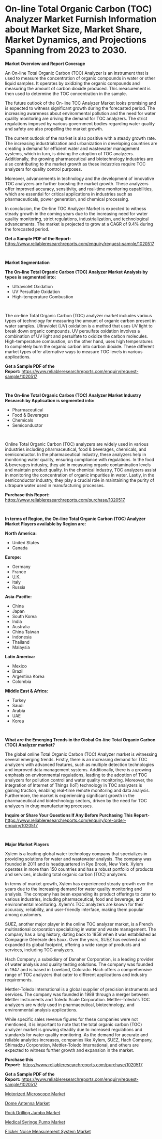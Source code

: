 <p><h1>On-line Total Organic Carbon (TOC) Analyzer Market Furnish Information about Market Size, Market Share, Market Dynamics, and Projections Spanning from 2023 to 2030.</h1></p><p><strong>Market Overview and Report Coverage</strong></p>
<p><p>An On-line Total Organic Carbon (TOC) Analyzer is an instrument that is used to measure the concentration of organic compounds in water or other liquid samples. It operates by oxidizing the organic compounds and measuring the amount of carbon dioxide produced. This measurement is then used to determine the TOC concentration in the sample.</p><p>The future outlook of the On-line TOC Analyzer Market looks promising and is expected to witness significant growth during the forecasted period. The increasing awareness about environmental pollution and the need for water quality monitoring are driving the demand for TOC analyzers. The strict regulations imposed by various government bodies regarding water quality and safety are also propelling the market growth.</p><p>The current outlook of the market is also positive with a steady growth rate. The increasing industrialization and urbanization in developing countries are creating a demand for efficient water and wastewater management systems, which in turn, is driving the adoption of TOC analyzers. Additionally, the growing pharmaceutical and biotechnology industries are also contributing to the market growth as these industries require TOC analyzers for quality control purposes.</p><p>Moreover, advancements in technology and the development of innovative TOC analyzers are further boosting the market growth. These analyzers offer improved accuracy, sensitivity, and real-time monitoring capabilities, which are essential for critical applications in industries such as pharmaceuticals, power generation, and chemical processing.</p><p>In conclusion, the On-line TOC Analyzer Market is expected to witness steady growth in the coming years due to the increasing need for water quality monitoring, strict regulations, industrialization, and technological advancements. The market is projected to grow at a CAGR of 9.4% during the forecasted period.</p></p>
<p><strong>Get a Sample PDF of the Report:</strong> <a href="https://www.reliableresearchreports.com/enquiry/request-sample/1020517">https://www.reliableresearchreports.com/enquiry/request-sample/1020517</a></p>
<p>&nbsp;</p>
<p><strong>Market Segmentation</strong></p>
<p><strong>The On-line Total Organic Carbon (TOC) Analyzer Market Analysis by types is segmented into:</strong></p>
<p><ul><li>Ultraviolet Oxidation</li><li>UV Persulfate Oxidation</li><li>High-temperature Combustion</li></ul></p>
<p>&nbsp;</p>
<p><p>The on-line Total Organic Carbon (TOC) analyzer market includes various types of technology for measuring the amount of organic carbon present in water samples. Ultraviolet (UV) oxidation is a method that uses UV light to break down organic compounds. UV persulfate oxidation involves a combination of UV light and persulfate to oxidize the carbon molecules. High-temperature combustion, on the other hand, uses high temperatures to completely burn the organic carbon into carbon dioxide. These different market types offer alternative ways to measure TOC levels in various applications.</p></p>
<p><strong>Get a Sample PDF of the Report:</strong>&nbsp;<a href="https://www.reliableresearchreports.com/enquiry/request-sample/1020517">https://www.reliableresearchreports.com/enquiry/request-sample/1020517</a></p>
<p>&nbsp;</p>
<p><strong>The On-line Total Organic Carbon (TOC) Analyzer Market Industry Research by Application is segmented into:</strong></p>
<p><ul><li>Pharmaceutical</li><li>Food & Beverages</li><li>Chemicals</li><li>Semiconductor</li></ul></p>
<p>&nbsp;</p>
<p><p>Online Total Organic Carbon (TOC) analyzers are widely used in various industries including pharmaceutical, food & beverages, chemicals, and semiconductor. In the pharmaceutical industry, these analyzers help in monitoring water quality, ensuring compliance with regulations. In the food & beverages industry, they aid in measuring organic contamination levels and maintain product quality. In the chemical industry, TOC analyzers assist in monitoring the concentration of organic impurities in water. Lastly, in the semiconductor industry, they play a crucial role in maintaining the purity of ultrapure water used in manufacturing processes.</p></p>
<p><strong>Purchase this Report:</strong>&nbsp; <a href="https://www.reliableresearchreports.com/purchase/1020517">https://www.reliableresearchreports.com/purchase/1020517</a></p>
<p>&nbsp;</p>
<p><strong>In terms of Region, the On-line Total Organic Carbon (TOC) Analyzer Market Players available by Region are:</strong></p>
<p>
    <p> <strong> North America: </strong>
        <ul>
            <li>United States</li>
            <li>Canada</li>
        </ul>
        </p> 
    <p> <strong> Europe: </strong>
        <ul>
            <li>Germany</li>
            <li>France</li>
            <li>U.K.</li>
            <li>Italy</li>
            <li>Russia</li>
        </ul>
        </p> 
    <p> <strong> Asia-Pacific: </strong>
        <ul>
            <li>China</li>
            <li>Japan</li>
            <li>South Korea</li>
            <li>India</li>
            <li>Australia</li>
            <li>China Taiwan</li>
            <li>Indonesia</li>
            <li>Thailand</li>
            <li>Malaysia</li>
        </ul>
        </p> 
    <p> <strong> Latin America: </strong>
        <ul>
            <li>Mexico</li>
            <li>Brazil</li>
            <li>Argentina Korea</li>
            <li>Colombia</li>
        </ul>
        </p> 
    <p> <strong> Middle East & Africa: </strong>
        <ul>
            <li>Turkey</li>
            <li>Saudi</li>
            <li>Arabia</li>
            <li>UAE</li>
            <li>Korea</li>
        </ul>
    </p>
    </p>
<p>&nbsp;</p>
<p><strong>What are the Emerging Trends in the Global On-line Total Organic Carbon (TOC) Analyzer market?</strong></p>
<p><p>The global online Total Organic Carbon (TOC) Analyzer market is witnessing several emerging trends. Firstly, there is an increasing demand for TOC analyzers with advanced features, such as multiple detection technologies and improved data management systems. Additionally, there is a growing emphasis on environmental regulations, leading to the adoption of TOC analyzers for pollution control and water quality monitoring. Moreover, the integration of Internet of Things (IoT) technology in TOC analyzers is gaining traction, enabling real-time remote monitoring and data analysis. Furthermore, the market is experiencing significant growth in the pharmaceutical and biotechnology sectors, driven by the need for TOC analyzers in drug manufacturing processes.</p></p>
<p><strong>Inquire or Share Your Questions If Any Before Purchasing This Report</strong>- <a href="https://www.reliableresearchreports.com/enquiry/pre-order-enquiry/1020517">https://www.reliableresearchreports.com/enquiry/pre-order-enquiry/1020517</a></p>
<p>&nbsp;</p>
<p><strong>Major Market Players</strong></p>
<p><p>Xylem is a leading global water technology company that specializes in providing solutions for water and wastewater analysis. The company was founded in 2011 and is headquartered in Rye Brook, New York. Xylem operates in more than 150 countries and has a robust portfolio of products and services, including total organic carbon (TOC) analyzers.</p><p>In terms of market growth, Xylem has experienced steady growth over the years due to the increasing demand for water quality monitoring and analysis. The company has been expanding its product offerings to cater to various industries, including pharmaceutical, food and beverage, and environmental monitoring. Xylem's TOC analyzers are known for their accuracy, reliability, and user-friendly interface, making them popular among customers.</p><p>SUEZ, another major player in the online TOC analyzer market, is a French multinational corporation specializing in water and waste management. The company has a long history, dating back to 1858 when it was established as Compagnie Générale des Eaux. Over the years, SUEZ has evolved and expanded its global footprint, offering a wide range of products and services, including TOC analyzers.</p><p>Hach Company, a subsidiary of Danaher Corporation, is a leading provider of water analysis and quality testing solutions. The company was founded in 1947 and is based in Loveland, Colorado. Hach offers a comprehensive range of TOC analyzers that cater to different applications and industry requirements.</p><p>Mettler-Toledo International is a global supplier of precision instruments and services. The company was founded in 1989 through a merger between Mettler Instruments and Toledo Scale Corporation. Mettler-Toledo's TOC analyzers are widely used in pharmaceutical, biotechnology, and environmental analysis applications.</p><p>While specific sales revenue figures for these companies were not mentioned, it is important to note that the total organic carbon (TOC) analyzer market is growing steadily due to increased regulations and standards for water quality monitoring. As the demand for accurate and reliable analytics increases, companies like Xylem, SUEZ, Hach Company, Shimadzu Corporation, Mettler-Toledo International, and others are expected to witness further growth and expansion in the market.</p></p>
<p><strong>Purchase this Report:</strong>&nbsp;&nbsp;<a href="https://www.reliableresearchreports.com/purchase/1020517">https://www.reliableresearchreports.com/purchase/1020517</a></p>
<p></p>
<p><strong>Get a Sample PDF of the Report:</strong>&nbsp;<a href="https://www.reliableresearchreports.com/enquiry/request-sample/1020517">https://www.reliableresearchreports.com/enquiry/request-sample/1020517</a></p>
<p><p><a href="https://medium.com/@lorenzmayer1995/motorized-microscope-market-size-growth-forecast-2023-2030-e20872045f3d">Motorized Microscope Market</a></p><p><a href="https://www.linkedin.com/pulse/dome-antenna-market-insights-players-forecast-9hj8f/">Dome Antenna Market</a></p><p><a href="https://issuu.com/reportprime-2/docs/rock-drilling-jumbo-market-size-2030.pptx?fr=xKAE9_zU1NQ">Rock Drilling Jumbo Market</a></p><p><a href="https://www.reportprime.com/medical-syringe-pump-r10395">Medical Syringe Pump Market</a></p><p><a href="https://issuu.com/reportprime-2/docs/flicker-noise-measurement-system-market-size-2030.?fr=xKAE9_zU1NQ">Flicker Noise Measurement System Market</a></p></p>